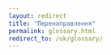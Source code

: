 ```yaml
---
layout: redirect
title: "Перенаправлення"
permalink: glossary.html
redirect_to: /uk/glossary/
---
```

